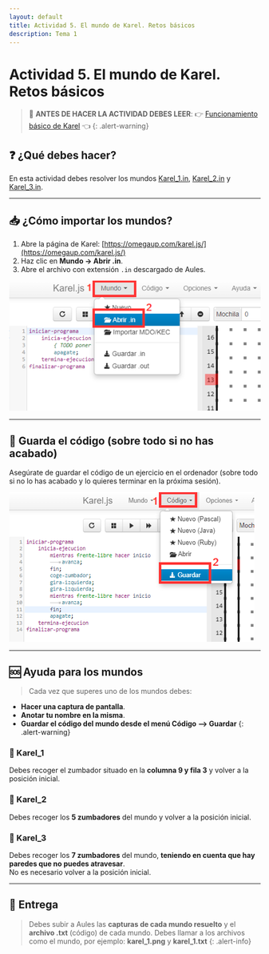 ```yaml
---
layout: default
title: Actividad 5. El mundo de Karel. Retos básicos
description: Tema 1
---
```


# Actividad 5. El mundo de Karel. Retos básicos

> 🚀 **ANTES DE HACER LA ACTIVIDAD DEBES LEER**: 👉 [Funcionamiento básico de Karel](../funcionamiento-basico-karel) 👈
{: .alert-warning}

## ❓ ¿Qué debes hacer?
En esta actividad debes resolver los mundos <a href="Karel_1.in" download>Karel_1.in</a>, <a href="Karel_2.in" download>Karel_2.in</a> y <a href="Karel_3.in" download>Karel_3.in</a>.

---

## 📥 ¿Cómo importar los mundos?
1. Abre la página de Karel: [https://omegaup.com/karel.js/](https://omegaup.com/karel.js/)  
2. Haz clic en **Mundo → Abrir .in**.  
3. Abre el archivo con extensión `.in` descargado de Aules.  

![Actividad 5](./act5_1.png)

---

## 💾 Guarda el código (sobre todo si no has acabado)
Asegúrate de guardar el código de un ejercicio en el ordenador (sobre todo si no lo has acabado y lo quieres terminar en la próxima sesión).  

![Actividad 5](./act5_2.png)

---

## 🆘 Ayuda para los mundos 

> Cada vez que superes uno de los mundos debes:  
- **Hacer una captura de pantalla**.  
- **Anotar tu nombre en la misma**. 
- **Guardar el código del mundo desde el menú Código --> Guardar**
{: .alert-warning}

### 🔴 Karel_1
Debes recoger el zumbador situado en la **columna 9 y fila 3** y volver a la posición inicial.  

### 🔴 Karel_2
Debes recoger los **5 zumbadores** del mundo y volver a la posición inicial.  

### 🔴 Karel_3
Debes recoger los **7 zumbadores** del mundo, **teniendo en cuenta que hay paredes que no puedes atravesar**.  
No es necesario volver a la posición inicial.  

---

## 📸 Entrega 

> Debes subir a Aules las **capturas de cada mundo resuelto** y el **archivo .txt** (código) de cada mundo. Debes llamar a los archivos como el mundo, por ejemplo: **karel_1.png** y **karel_1.txt**
{: .alert-info}